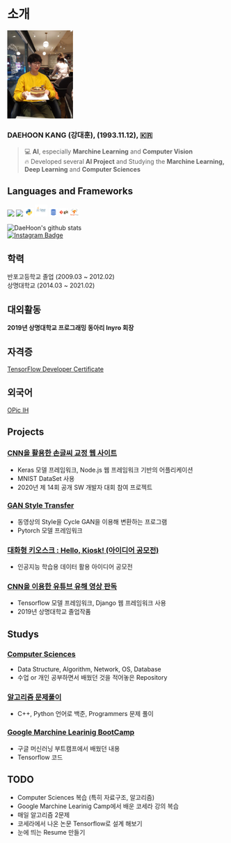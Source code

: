 # 소개  

<img src="https://github.com/daehoon12/daehoon12/blob/main/%EA%B9%83%ED%97%88%EB%B8%8C%20%ED%94%84%EB%A1%9C%ED%95%84%20%EC%82%AC%EC%A7%84.jpg" width="30%" height="30%">  

### DAEHOON KANG (강대훈), (1993.11.12), 🇰🇷  
> 💻 **AI**, especially **Marchine Learning** and **Computer Vision**<br>
> 🔥 Developed several **AI Project** and Studying the **Marchine Learning, Deep Learning** and **Computer Sciences**<br> 
 
## Languages and Frameworks  

<code><img height="20" src="https://toppng.com/uploads/preview/c-programming-icon-c-programming-language-logo-11562945679duaxtn3yq0.png"></code>
<code><img height="20" src="https://img.favpng.com/13/14/25/the-c-programming-language-png-favpng-x2FKZ86GuA0YStdCDY8nQU5Z4.jpg"></code>
<code><img height="20" src="https://raw.githubusercontent.com/github/explore/80688e429a7d4ef2fca1e82350fe8e3517d3494d/topics/python/python.png"></code>
<code><img height="28" src="https://raw.githubusercontent.com/github/explore/80688e429a7d4ef2fca1e82350fe8e3517d3494d/topics/java/java.png"></code>
<code><img height="20" src="https://raw.githubusercontent.com/github/explore/80688e429a7d4ef2fca1e82350fe8e3517d3494d/topics/sql/sql.png"></code>
<code><img height="20" src="https://raw.githubusercontent.com/github/explore/80688e429a7d4ef2fca1e82350fe8e3517d3494d/topics/git/git.png"></code>
<code><img height="20" src="https://raw.githubusercontent.com/github/explore/80688e429a7d4ef2fca1e82350fe8e3517d3494d/topics/tensorflow/tensorflow.png"></code>



![DaeHoon's github stats](https://github-readme-stats.vercel.app/api?username=daehoon12&show_icons=true)           
[![Instagram Badge](https://img.shields.io/badge/Instagram-ff69b4?style=flat-square&logo=instagram&logoColor=white&link=https://www.instagram.com/haero_kim/)](https://www.instagram.com/return_18/)

## 학력  
반포고등학교 졸업 (2009.03 ~ 2012.02)  
상명대학교  (2014.03 ~ 2021.02)  

## 대외활동  
**2019년 상명대학교 프로그래밍 동아리 Inyro 회장** 

[OPic IH]: https://raw.githubusercontent.com/daehoon12/OPIc/master/%EC%98%A4%ED%94%BD%20%EC%96%B4%ED%95%99%EC%A0%90%EC%88%98.jpg  
[TensorFlow Developer Certificate]: https://www.credential.net/e4936e79-313b-4c13-8562-339e8f49a527#gs.q3zpby  

## 자격증  
[TensorFlow Developer Certificate]  

## 외국어  
[OPic IH]  

## Projects  

[CNN을 활용한 손글씨 교정 웹 사이트]: https://github.com/daehoon12/hand_writing_correction_website  

### [CNN을 활용한 손글씨 교정 웹 사이트]  

- Keras 모델 프레임워크, Node.js 웹 프레임워크 기반의 어플리케이션  
- MNIST DataSet 사용  
- 2020년 제 14회 공개 SW 개발자 대회 참여 프로젝트  

[GAN Style Transfer]: https://github.com/daehoon12/GAN-style-transfer  

### [GAN Style Transfer]  

- 동영상의 Style을 Cycle GAN을 이용해 변환하는 프로그램  
- Pytorch 모델 프레임워크  

[대화형 키오스크 : Hello, Kiosk! (아이디어 공모전)]: https://github.com/daehoon12/ai_hub_idea_competition  

### [대화형 키오스크 : Hello, Kiosk! (아이디어 공모전)]  

- 인공지능 학습용 데이터 활용 아이디어 공모전   

[CNN을 이용한 유튜브 유해 영상 판독]: https://github.com/daehoon12/capstone

### [CNN을 이용한 유튜브 유해 영상 판독]  

- Tensorflow 모델 프레임워크, Django 웹 프레임워크 사용  
- 2019년 상명대학교 졸업작품  

## Studys 

[Computer Sciences]: https://github.com/daehoon12/computer_science  

### [Computer Sciences]  
- Data Structure, Algorithm, Network, OS, Database  
- 수업 or 개인 공부하면서 배웠던 것을 적어놓은 Repository  

[알고리즘 문제풀이]: https://github.com/daehoon12/algorithm    

### [알고리즘 문제풀이]  
- C++, Python 언어로 백준, Programmers 문제 풀이  

[Google Marchine Learinig BootCamp]: https://github.com/daehoon12/Google_Marchine_Learning_Bootcamp  

### [Google Marchine Learinig BootCamp]  
- 구글 머신러닝 부트캠프에서 배웠던 내용  
- Tensorflow 코드  

## TODO  
- Computer Sciences 복습 (특히 자료구조, 알고리즘)    
- Google Marchine Learinig Camp에서 배운 코세라 강의 복습  
- 매일 알고리즘 2문제  
- 코세라에서 나온 논문 Tensorflow로 설계 해보기  
- 눈에 띄는 Resume 만들기  
